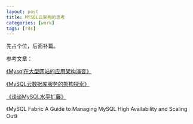 ```yaml
---
layout: post
title: MYSQL云架构的思考
categories: [work]
tags: [rds]
---
```


先占个位，后面补篇。

参考文章：

[《Mysql在大型网站的应用架构演变》](http://www.cnblogs.com/Creator/p/3776110.html)

[《MySQL云数据库服务的架构探索》](http://www.csdn.net/article/2013-02-07/2815166)

[《谈谈MySQL水平扩展》](http://www.gpfeng.com/?p=657&utm_source=tuicool)

《MySQL Fabric A Guide to Managing MySQL High Availability and Scaling Out》